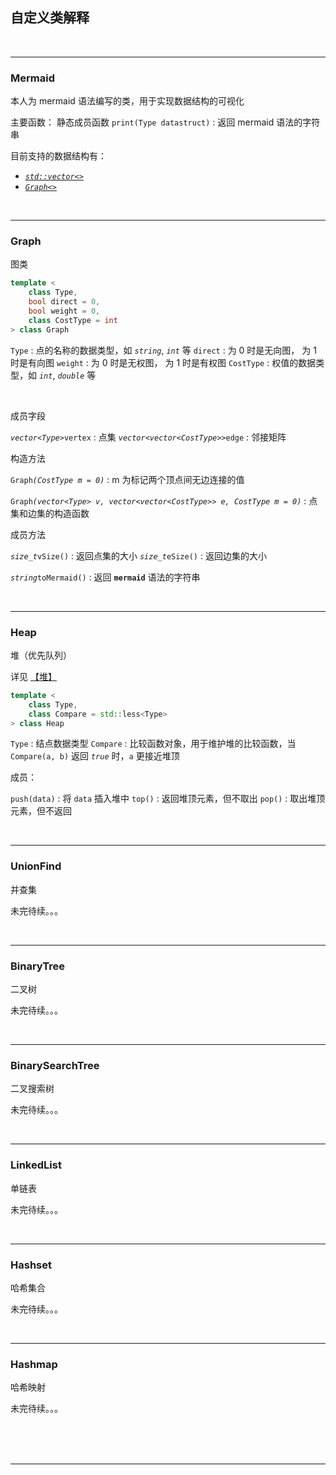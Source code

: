 <!-- @import "_pre.css" -->


## 自定义类解释



<br><hr class=short>

### Mermaid

本人为 mermaid 语法编写的类，用于实现数据结构的可视化

主要函数：
静态成员函数 `print(Type datastruct)` : 返回 mermaid 语法的字符串

目前支持的数据结构有：

* [*`std::vector<>`*](https://zh.cppreference.com/w/cpp/container/vector "可变长容器")
* [*`Graph<>`*](#Graph "图")


<br><hr class=short>

### Graph

图类

```cpp
template <
    class Type,
    bool direct = 0, 
    bool weight = 0,
    class CostType = int
> class Graph
```

`Type` : 点的名称的数据类型，如 *`string`*, *`int`* 等
`direct` : 为 0 时是无向图， 为 1 时是有向图
`weight` : 为 0 时是无权图， 为 1 时是有权图
`CostType` : 权值的数据类型，如 *`int`*, *`double`* 等

<br>

成员字段

*`vector<Type>`*`vertex` :  点集
*`vector<vector<CostType>>`*`edge` : 邻接矩阵

构造方法

`Graph`*`(CostType m = 0)`* : m 为标记两个顶点间无边连接的值

`Graph`*`(vector<Type> v, vector<vector<CostType>> e, CostType m = 0)`* : 点集和边集的构造函数

成员方法

*`size_t`*`vSize()` : 返回点集的大小
*`size_t`*`eSize()` : 返回边集的大小

*`string`*`toMermaid()` : 返回 **`mermaid`** 语法的字符串

<br><hr class=short>

### Heap

堆（优先队列）

详见 [【堆】](#堆)

```cpp
template <
    class Type, 
    class Compare = std::less<Type> 
> class Heap
```

`Type` : 结点数据类型
`Compare` : 比较函数对象，用于维护堆的比较函数，当 `Compare(a, b)` 返回 *`true`* 时，`a` 更接近堆顶

成员：

`push(data)` : 将 `data` 插入堆中
`top()` : 返回堆顶元素，但不取出
`pop()` : 取出堆顶元素，但不返回


<br><hr class=short>

### UnionFind

并查集

未完待续。。。

<br><hr class=short>

### BinaryTree

二叉树

未完待续。。。

<br><hr class=short>

### BinarySearchTree

二叉搜索树

未完待续。。。

<br><hr class=short>

### LinkedList

单链表

未完待续。。。

<br><hr class=short>

### Hashset

哈希集合

未完待续。。。

<br><hr class=short>

### Hashmap

哈希映射

未完待续。。。



<br>
<br>
<br>

---
